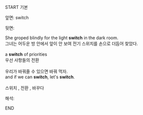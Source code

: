 START
기본

앞면:
switch


뒷면:
<div>She groped blindly for the light <strong>switch</strong> in the dark room. <br></div><div><div><div>그녀는 어두운 방 안에서 앞이 안 보여 전기 스위치를 손으로 더듬어 찾았다.</div></div></div><div><br></div><div><div>a <b>switch</b> of priorities </div><div>우선 사항들의 전환</div></div><div><br></div><div><div><div><span>우리가 바꿔줄 수 있으면 바꿔 먹자.</span></div></div><div><div><span>and if we can <strong>switch</strong>, let's <strong>switch</strong>.</span></div></div></div><div><span><br></span></div><div><span>스위치 , 전환 , 바꾸다</span></div>


해석:
<!--ID: 1746614454816-->
END
